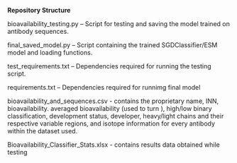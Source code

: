 **Repository Structure**

bioavailability_testing.py – Script for testing and saving the model trained on antibody sequences.

final_saved_model.py – Script containing the trained SGDClassifier/ESM model and loading functions.

test_requirements.txt – Dependencies required for running the testing script.

requirements.txt – Dependencies required for runnimg final model

bioavailability_and_sequences.csv  - contains the proprietary name, INN, bioavailability. averaged bioavailability (used to turn ), high/low binary classification, development status, developer, heavy/light chains and their respective variable regions, and isotope information for every antibody within the dataset used.

Bioavailability_Classifier_Stats.xlsx - contains results data obtained while testing

